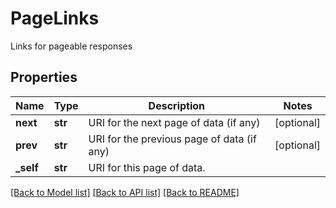# PageLinks

Links for pageable responses
## Properties
Name | Type | Description | Notes
------------ | ------------- | ------------- | -------------
**next** | **str** | URI for the next page of data (if any) | [optional] 
**prev** | **str** | URI for the previous page of data (if any) | [optional] 
**_self** | **str** | URI for this page of data. | 

[[Back to Model list]](../README.md#documentation-for-models) [[Back to API list]](../README.md#documentation-for-api-endpoints) [[Back to README]](../README.md)


